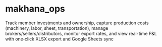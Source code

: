# makhana_ops
Track member investments and ownership, capture production costs (machinery, labor, sheet, transportation), manage brokers/sellers/distributors, monitor export rates, and view real-time P&amp;L with one‑click XLSX export and Google Sheets sync

